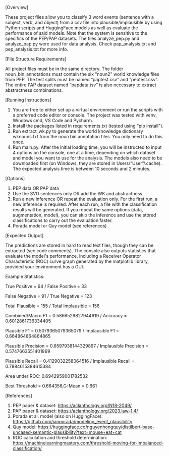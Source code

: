 [Overview]

These project files allow you to classify 3 word events (sentence with a subject, verb, and object) from a csv file into plausible/implausible by using Python scripts and HuggingFace models as well as evaluate the performance of said models. Note that the system is sensitive to the specifics of the PEP/PAP datasets. The files analyze\_pep.py and analyze\_pap.py were used for data analysis. Check pap\_analysis.txt and pep\_analysis.txt for more info.

[File Structure Requirements]

All project files must be in the same directory. The folder noun\_bin\_annotations must contain the six "noun2" world knowledge files from PEP. The test splits must be named “paptest.csv” and “peptest.csv”. The entire PAP dataset named “papdata.tsv” is also necessary to extract abstractness combinations.

[Running Instructions]

1. You are free to either set up a virtual environment or run the scripts with a preferred code editor or console. The project was tested with venv, Windows cmd, VS Code and Pycharm.
2. Install the packages listed in requirements.txt (tested using “pip install").
3. Run extract\_wk.py to generate the world knowledge dictionary wknouns.txt from the noun bin annotation files. You only need to do this once.
4. Run main.py. After the initial loading time, you will be instructed to input 4 options on the console, one at a time, depending on which dataset and model you want to use for the analysis. The models also need to be downloaded first (on Windows, they are stored in Users/”User”/.cache). The expected analysis time is between 10 seconds and 2 minutes.

[Options]
1) PEP data OR PAP data
2) Use the SVO sentences only OR add the WK and abstractness
3) Run a new inference OR repeat the evaluation only. For the first run, a new inference is required. After each run, a file with the classification results will be generated. If you repeat the same options (data, augmentation, model), you can skip the inference and use the stored classifications to carry out the evaluation faster.
4) Porada model or Quy model (see references)
 
[Expected Output]

The predictions are stored in hard to read text files, though they can be extracted (see code comments). The console also outputs statistics that evaluate the model's performance, including a Receiver Operator Characteristic (ROC) curve graph generated by the matplotlib library, provided your environment has a GUI.

Example Statistics:

True Positive = 64 / False Positive = 33

False Negative = 91 / True Negative = 123

Total Plausible = 155 / Total Implausible = 156

Combined/Macro F1 = 0.5866529827944619 / Accuracy = 0.6012861736334405

Plausible F1 = 0.5079365079365079 / Implausible F1 = 0.664864864864865

Plausible Precision = 0.6597938144329897 / Implausible Precision = 0.5747663551401869

Plausible Recall = 0.4129032258064516 / Implausible Recall = 0.7884615384615384

Area under ROC: 0.6942959001782532

Best Threshold = 0.664356,G-Mean = 0.661

[References]

1. PEP paper & dataset: https://aclanthology.org/N18-2049/
2. PAP paper & dataset: https://aclanthology.org/2023.law-1.4/
3. Porada et al. model (also on HuggingFace): https://github.com/ianporada/modeling_event_plausibility
4. Quy model: https://huggingface.co/nguyenhongquy/distilbert-base-uncased-semantic-plausibility?text=mouse+eat+cat
5. ROC calculation and threshold determination: https://machinelearningmastery.com/threshold-moving-for-imbalanced-classification/
